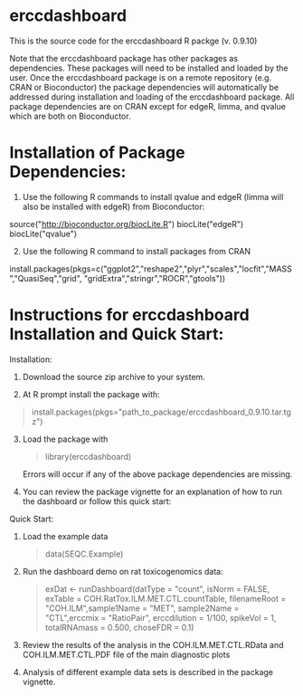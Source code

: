 erccdashboard
=============
This is the source code for the erccdashboard R packge (v. 0.9.10)

Note that the erccdashboard package has other packages as dependencies. 
These packages will need to be installed and loaded by the user. 
Once the erccdashboard package is on a remote repository (e.g. CRAN or Bioconductor) 
the package dependencies will automatically be addressed during installation and 
loading of the erccdashboard package. All package dependencies are on CRAN except
for edgeR, limma, and qvalue which are both on Bioconductor. 
 
Installation of Package Dependencies:
============================================================
 
1. Use the following R commands to install qvalue and edgeR (limma will also be installed with edgeR)
from Bioconductor: 

source("http://bioconductor.org/biocLite.R")
biocLite("edgeR")
biocLite("qvalue")

2. Use the following R command to install packages from CRAN

install.packages(pkgs=c("ggplot2","reshape2","plyr","scales","locfit","MASS","QuasiSeq","grid", "gridExtra","stringr","ROCR","gtools"))

Instructions for erccdashboard Installation and Quick Start:
============================================================

Installation:

1. Download the source zip archive to your system.

2. At R prompt install the package with:

  > install.packages(pkgs="path_to_package/erccdashboard_0.9.10.tar.tgz")

3. Load the package with

	> library(erccdashboard)

   Errors will occur if any of the above package dependencies are missing.

4. You can review the package vignette for an explanation of how to run the dashboard or follow this quick start:

Quick Start:

1. Load the example data

	> data(SEQC.Example)

2. Run the dashboard demo on rat toxicogenomics data:

	> exDat <- runDashboard(datType = "count", isNorm = FALSE,
                       exTable = COH.RatTox.ILM.MET.CTL.countTable,
                       filenameRoot = "COH.ILM",sample1Name = "MET",
                       sample2Name = "CTL",erccmix = "RatioPair",
                       erccdilution = 1/100, spikeVol = 1,
                       totalRNAmass = 0.500, choseFDR = 0.1)

3. Review the results of the analysis in the COH.ILM.MET.CTL.RData and
   COH.ILM.MET.CTL.PDF file of the main diagnostic plots

4. Analysis of different example data sets is described in the package vignette.